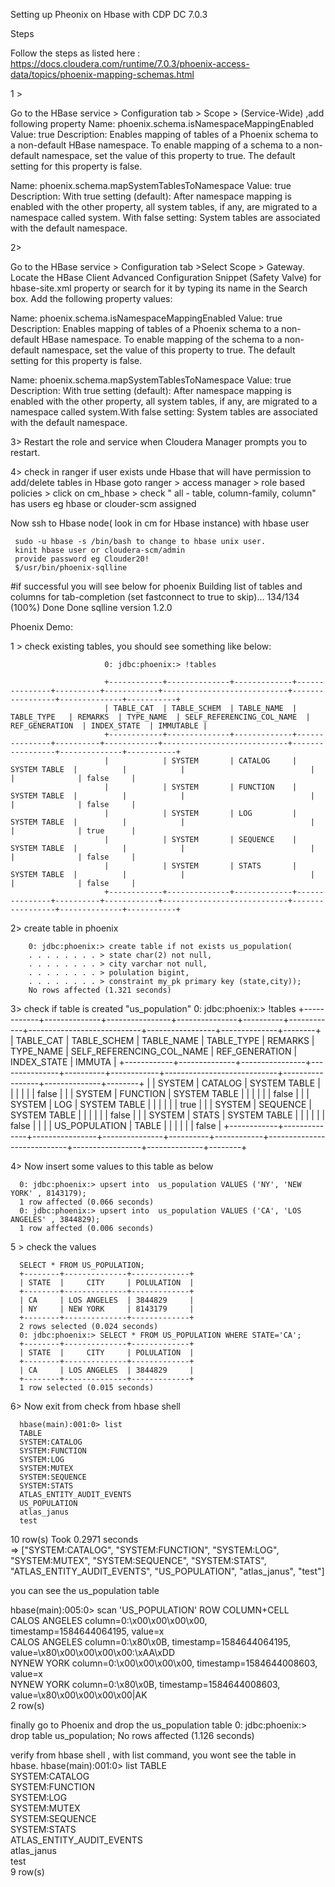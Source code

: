 
Setting up Pheonix on Hbase with CDP DC 7.0.3 

Steps

Follow the steps as listed here : https://docs.cloudera.com/runtime/7.0.3/phoenix-access-data/topics/phoenix-mapping-schemas.html


1 > 

Go to the HBase service > Configuration tab > Scope > (Service-Wide) ,add following property
Name: phoenix.schema.isNamespaceMappingEnabled
Value: true
Description: Enables mapping of tables of a Phoenix schema to a non-default HBase namespace. To enable mapping of a schema to a non-default namespace, set the value of this property to true. The default setting for this property is false.

Name: phoenix.schema.mapSystemTablesToNamespace
Value: true
Description: With true setting (default): After namespace mapping is enabled with the other property, all system tables, if any, are migrated to a namespace called system. With false setting: System tables are associated with the default namespace.

2> 

Go to the HBase service > Configuration tab >Select Scope > Gateway.
Locate the HBase Client Advanced Configuration Snippet (Safety Valve) for hbase-site.xml property or search for it by typing its name in the Search box.
Add the following property values:

Name: phoenix.schema.isNamespaceMappingEnabled
Value: true
Description: Enables mapping of tables of a Phoenix schema to a non-default HBase namespace. To enable mapping of the schema to a non-default namespace, set the value of this property to true. The default setting for this property is false.




Name: phoenix.schema.mapSystemTablesToNamespace
Value: true
Description: With true setting (default): After namespace mapping is enabled with the other property, all system tables, if any, are migrated to a namespace called system.With false setting: System tables are associated with the default namespace.


3> Restart the role and service when Cloudera Manager prompts you to restart.


4> check in ranger if user exists unde Hbase that will have permission to add/delete tables in Hbase
goto ranger > access manager > role based policies > click on cm_hbase > check "	all - table, column-family, column" has users
eg hbase or clouder-scm assigned 


Now ssh to Hbase node( look in cm for Hbase instance) with hbase user

     sudo -u hbase -s /bin/bash to change to hbase unix user.
     kinit hbase user or cloudera-scm/admin
     provide password eg Clouder20!
     $/usr/bin/phoenix-sqlline

#if successful you will see below for phoenix
     Building list of tables and columns for tab-completion (set fastconnect to true to skip)...
     134/134 (100%) Done
     Done
     sqlline version 1.2.0

Phoenix Demo:

1 > check existing tables, you should see something like below:

                         0: jdbc:phoenix:> !tables

                         +------------+--------------+-------------+---------------+----------+------------+----------------------------+-----------------+--------------+-----------+
                         | TABLE_CAT  | TABLE_SCHEM  | TABLE_NAME  |  TABLE_TYPE   | REMARKS  | TYPE_NAME  | SELF_REFERENCING_COL_NAME  | REF_GENERATION  | INDEX_STATE  | IMMUTABLE |
                         +------------+--------------+-------------+---------------+----------+------------+----------------------------+-----------------+--------------+-----------+
                         |            | SYSTEM       | CATALOG     | SYSTEM TABLE  |          |            |                            |                 |              | false     |
                         |            | SYSTEM       | FUNCTION    | SYSTEM TABLE  |          |            |                            |                 |              | false     |
                         |            | SYSTEM       | LOG         | SYSTEM TABLE  |          |            |                            |                 |              | true      |
                         |            | SYSTEM       | SEQUENCE    | SYSTEM TABLE  |          |            |                            |                 |              | false     |
                         |            | SYSTEM       | STATS       | SYSTEM TABLE  |          |            |                            |                 |              | false     |
                         +------------+--------------+-------------+---------------+----------+------------+----------------------------+-----------------+--------------+-----------+

2> create table in phoenix

        0: jdbc:phoenix:> create table if not exists us_population(
        . . . . . . . . > state char(2) not null,
        . . . . . . . . > city varchar not null,
        . . . . . . . . > polulation bigint,
        . . . . . . . . > constraint my_pk primary key (state,city));
        No rows affected (1.321 seconds)

3> check if table is created "us_population"
        0: jdbc:phoenix:> !tables
        +------------+--------------+----------------+---------------+----------+------------+----------------------------+-----------------+--------------+--------+
        | TABLE_CAT  | TABLE_SCHEM  |   TABLE_NAME   |  TABLE_TYPE   | REMARKS  | TYPE_NAME  | SELF_REFERENCING_COL_NAME  | REF_GENERATION  | INDEX_STATE  | IMMUTA |
        +------------+--------------+----------------+---------------+----------+------------+----------------------------+-----------------+--------------+--------+
        |            | SYSTEM       | CATALOG        | SYSTEM TABLE  |          |            |                            |                 |              | false  |
        |            | SYSTEM       | FUNCTION       | SYSTEM TABLE  |          |            |                            |                 |              | false  |
        |            | SYSTEM       | LOG            | SYSTEM TABLE  |          |            |                            |                 |              | true   |
        |            | SYSTEM       | SEQUENCE       | SYSTEM TABLE  |          |            |                            |                 |              | false  |
        |            | SYSTEM       | STATS          | SYSTEM TABLE  |          |            |                            |                 |              | false  |
        |            |              | US_POPULATION  | TABLE         |          |            |                            |                 |              | false  |
        +------------+--------------+----------------+---------------+----------+------------+----------------------------+-----------------+--------------+--------+

4> Now insert some values to this table as below

      0: jdbc:phoenix:> upsert into  us_population VALUES ('NY', 'NEW YORK' , 8143179);
      1 row affected (0.066 seconds)
      0: jdbc:phoenix:> upsert into  us_population VALUES ('CA', 'LOS ANGELES' , 3844829);
      1 row affected (0.006 seconds)

5 > check the values 

      SELECT * FROM US_POPULATION;
      +--------+--------------+-------------+
      | STATE  |     CITY     | POLULATION  |
      +--------+--------------+-------------+
      | CA     | LOS ANGELES  | 3844829     |
      | NY     | NEW YORK     | 8143179     |
      +--------+--------------+-------------+
      2 rows selected (0.024 seconds)
      0: jdbc:phoenix:> SELECT * FROM US_POPULATION WHERE STATE='CA';
      +--------+--------------+-------------+
      | STATE  |     CITY     | POLULATION  |
      +--------+--------------+-------------+
      | CA     | LOS ANGELES  | 3844829     |
      +--------+--------------+-------------+
      1 row selected (0.015 seconds)



6> 
Now exit from check from hbase shell 

      hbase(main):001:0> list
      TABLE                                                                                                                                                        
      SYSTEM:CATALOG                                                                                                                                               
      SYSTEM:FUNCTION                                                                                                                                              
      SYSTEM:LOG                                                                                                                                                   
      SYSTEM:MUTEX                                                                                                                                                 
      SYSTEM:SEQUENCE                                                                                                                                              
      SYSTEM:STATS                                                                                                                                                 
      ATLAS_ENTITY_AUDIT_EVENTS                                                                                                                                    
      US_POPULATION                                                                                                                                                
      atlas_janus                                                                                                                                                  
      test                                                                                                                                                         
10 row(s)
Took 0.2971 seconds                                                                                                                                          
=> ["SYSTEM:CATALOG", "SYSTEM:FUNCTION", "SYSTEM:LOG", "SYSTEM:MUTEX", "SYSTEM:SEQUENCE", "SYSTEM:STATS", "ATLAS_ENTITY_AUDIT_EVENTS", "US_POPULATION", "atlas_janus", "test"]

you can see the us_population table 


   hbase(main):005:0> scan 'US_POPULATION'
   ROW                                      COLUMN+CELL                                                                                                         
    CALOS ANGELES                           column=0:\x00\x00\x00\x00, timestamp=1584644064195, value=x                                                         
    CALOS ANGELES                           column=0:\x80\x0B, timestamp=1584644064195, value=\x80\x00\x00\x00\x00:\xAA\xDD                                     
    NYNEW YORK                              column=0:\x00\x00\x00\x00, timestamp=1584644008603, value=x                                                         
    NYNEW YORK                              column=0:\x80\x0B, timestamp=1584644008603, value=\x80\x00\x00\x00\x00|AK                                           
   2 row(s)

finally go to Phoenix and drop the us_population table
     0: jdbc:phoenix:> drop table us_population;
     No rows affected (1.126 seconds)

verify from hbase shell , with list command, you wont see the table in hbase.
   hbase(main):001:0> list
   TABLE                                                                                                                                                        
   SYSTEM:CATALOG                                                                                                                                               
   SYSTEM:FUNCTION                                                                                                                                              
   SYSTEM:LOG                                                                                                                                                   
   SYSTEM:MUTEX                                                                                                                                                 
   SYSTEM:SEQUENCE                                                                                                                                              
   SYSTEM:STATS                                                                                                                                                 
   ATLAS_ENTITY_AUDIT_EVENTS                                                                                                                                    
   atlas_janus                                                                                                                                                  
   test                                                                                                                                                         
   9 row(s)
